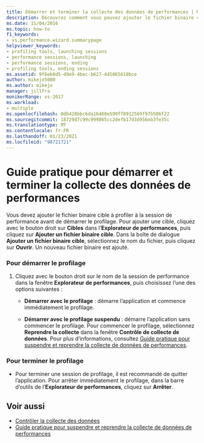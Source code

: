 ```yaml
---
title: Démarrer et terminer la collecte des données de performances | Microsoft Docs
description: Découvrez comment vous pouvez ajouter le fichier binaire cible que vous souhaitez profiler à la session de performance avant de commencer le profilage.
ms.date: 11/04/2016
ms.topic: how-to
f1_keywords:
- vs.performance.wizard.summarypage
helpviewer_keywords:
- profiling tools, launching sessions
- performance sessions, launching
- performance sessions, ending
- profiling tools, ending sessions
ms.assetid: 9f6eb0d5-d9e9-4bec-b627-445065610bce
author: mikejo5000
ms.author: mikejo
manager: jillfra
monikerRange: vs-2017
ms.workload:
- multiple
ms.openlocfilehash: 0db420bbc6da16460e599ff8912569f97b506f22
ms.sourcegitcommit: 18729d7c99c999865cc2defb17d3d956eb3fe35c
ms.translationtype: MT
ms.contentlocale: fr-FR
ms.lasthandoff: 01/23/2021
ms.locfileid: "98721721"
---
```

# <a name="how-to-start-and-end-performance-data-collection"></a>Guide pratique pour démarrer et terminer la collecte des données de performances
Vous devez ajouter le fichier binaire cible à profiler à la session de performance avant de démarrer le profilage. Pour ajouter une cible, cliquez avec le bouton droit sur **Cibles** dans l’**Explorateur de performances**, puis cliquez sur **Ajouter un fichier binaire cible**. Dans la boîte de dialogue **Ajouter un fichier binaire cible**, sélectionnez le nom du fichier, puis cliquez sur **Ouvrir**. Un nouveau fichier binaire est ajouté.

### <a name="to-start-profiling"></a>Pour démarrer le profilage

1. Cliquez avec le bouton droit sur le nom de la session de performance dans la fenêtre **Explorateur de performances**, puis choisissez l’une des options suivantes :

    - **Démarrer avec le profilage** : démarre l’application et commence immédiatement le profilage.

    - **Démarrer avec le profilage suspendu** : démarre l’application sans commencer le profilage. Pour commencer le profilage, sélectionnez **Reprendre la collecte** dans la fenêtre **Contrôle de collecte de données**. Pour plus d’informations, consultez [Guide pratique pour suspendre et reprendre la collecte de données de performances](../profiling/how-to-pause-and-resume-performance-data-collection.md).

### <a name="to-end-profiling"></a>Pour terminer le profilage

- Pour terminer une session de profilage, il est recommandé de quitter l’application. Pour arrêter immédiatement le profilage, dans la barre d’outils de l’**Explorateur de performances**, cliquez sur **Arrêter**.

## <a name="see-also"></a>Voir aussi
- [Contrôler la collecte des données](../profiling/controlling-data-collection.md)
- [Guide pratique pour suspendre et reprendre la collecte de données de performances](../profiling/how-to-pause-and-resume-performance-data-collection.md)
